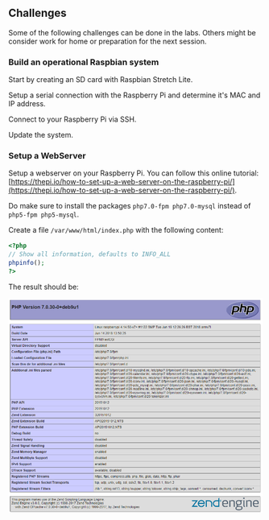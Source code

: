 ## Challenges

Some of the following challenges can be done in the labs. Others might be consider work for home or preparation for the next session.

### Build an operational Raspbian system

Start by creating an SD card with Raspbian Stretch Lite.

Setup a serial connection with the Raspberry Pi and determine it's MAC and IP address.

Connect to your Raspberry Pi via SSH.

Update the system.

### Setup a WebServer

Setup a webserver on your Raspberry Pi. You can follow this online tutorial: [https://thepi.io/how-to-set-up-a-web-server-on-the-raspberry-pi/](https://thepi.io/how-to-set-up-a-web-server-on-the-raspberry-pi/).

Do make sure to install the packages `php7.0-fpm php7.0-mysql` instead of `php5-fpm php5-mysql`.

Create a file `/var/www/html/index.php` with the following content:

```php
<?php
// Show all information, defaults to INFO_ALL
phpinfo();
?>
```

The result should be:

![PHPInfo via nGinx](img/php_info.png)